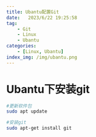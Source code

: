 ```yaml
---
title: Ubantu配置Git
date:   2023/6/22 19:25:58
tag:    
    - Git
    - Linux
    - Ubantu
categories: 
    - [Linux, Ubantu]
index_img: /img/ubantu.png
---
```


# Ubantu下安装git

```bash
#更新软件包
sudo apt update

#安装git
sudo apt-get install git
```

